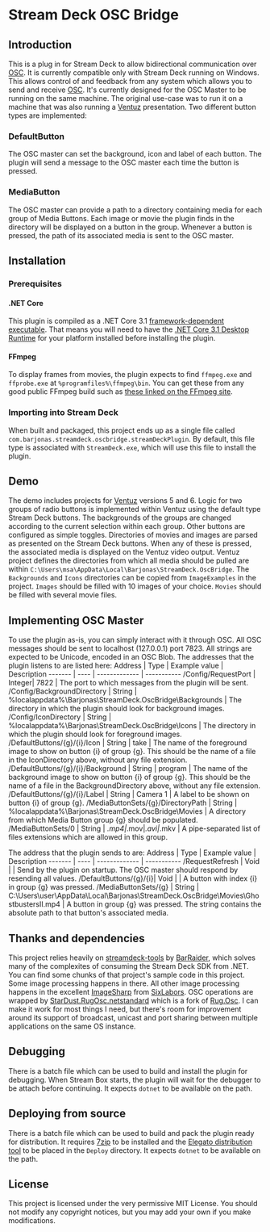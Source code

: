 # Stream Deck OSC Bridge ###
## Introduction ##
This is a plug in for Stream Deck to allow bidirectional communication over [OSC][1]. It is currently compatible only with Stream Deck running on Windows. This allows control of and feedback from any system which allows you to send and receive [OSC][1]. It's currently designed for the OSC Master to be running on the same machine. The original use-case was to run it on a machine that was also running a [Ventuz][2] presentation. Two different button types are implemented:
### DefaultButton ###
The OSC master can set the background, icon and label of each button. The plugin will send a message to the OSC master each time the button is pressed.
### MediaButton ###
The OSC master can provide a path to a directory containing media for each group of Media Buttons. Each image or movie the plugin finds in the directory will be displayed on a button in the group. Whenever a button is pressed, the path of its associated media is sent to the OSC master.
## Installation ##
### Prerequisites ###
#### .NET Core ####
This plugin is compiled as a .NET Core 3.1 [framework-dependent executable][6]. That means you will need to have the [.NET Core 3.1 Desktop Runtime][7] for your platform installed before installing the plugin.
#### FFmpeg ####
To display frames from movies, the plugin expects to find `ffmpeg.exe` and `ffprobe.exe` at `%programfiles%\ffmpeg\bin`. You can get these from any good public FFmpeg build such as [these linked on the FFmpeg site][5].
### Importing into Stream Deck ###
When built and packaged, this project ends up as a single file called `com.barjonas.streamdeck.oscbridge.streamDeckPlugin`. By default, this file type is associated with `StreamDeck.exe`, which will use this file to install the plugin.
## Demo ##
The demo includes projects for [Ventuz][2] versions 5 and 6. Logic for two groups of radio buttons is implemented within Ventuz using the default type Stream Deck buttons. The backgrounds of the groups are changed according to the current selection within each group. Other buttons are configured as simple toggles. Directories of movies and images are parsed as presented on the Stream Deck buttons. When any of these is pressed, the associated media is displayed on the Ventuz video output.
Ventuz project defines the directories from which all media should be pulled are within `C:\Users\msa\AppData\Local\Barjonas\StreamDeck.OscBridge`. The `Backgrounds` and `Icons` directories can be copied from `ImageExamples` in the project. `Images` should be filled with 10 images of your choice. `Movies` should be filled with several movie files.
## Implementing OSC Master ##
To use the plugin as-is, you can simply interact with it through OSC. All OSC messages should be sent to localhost (127.0.0.1) port 7823. All strings are expected to be Unicode, encoded in an OSC Blob. The addresses that the plugin listens to are listed here:
Address | Type | Example value | Description
------- | ---- | ------------- | -----------
/Config/RequestPort | Integer| 7822 | The port to which messages from the plugin will be sent.
/Config/BackgroundDirectory | String | %localappdata%\Barjonas\StreamDeck.OscBridge\Backgrounds | The directory in which the plugin should look for background images.
/Config/IconDirectory | String | %localappdata%\Barjonas\StreamDeck.OscBridge\Icons | The directory in which the plugin should look for foreground images.
/DefaultButtons/{g}/{i}/Icon | String | take | The name of the foreground image to show on button {i} of group {g}. This should be the name of a file in the IconDirectory above, without any file extension.
/DefaultButtons/{g}/{i}/Background | String | program | The name of the background image to show on button {i} of group {g}. This should be the name of a file in the BackgroundDirectory above, without any file extension.
/DefaultButtons/{g}/{i}/Label | String | Camera 1 | A label to be shown on button {i} of group {g}.
/MediaButtonSets/{g}/DirectoryPath | String | %localappdata%\Barjonas\StreamDeck.OscBridge\Movies | A directory from which Media Button group {g} should be populated.
/MediaButtonSets/0 | String | *.mp4|*.mov|*.avi|*.mkv | A pipe-separated list of files extensions which are allowed in this group.

The address that the plugin sends to are:
Address | Type | Example value | Description
------- | ---- | ------------- | -----------
/RequestRefresh | Void | | Send by the plugin on startup. The OSC master should respond by resending all values.
/DefaultButtons/{g}/{i}| Void | | A button with index {i} in group {g} was pressed.
/MediaButtonSets/{g} | String | C:\Users\user\AppData\Local\Barjonas\StreamDeck.OscBridge\Movies\GhostbustersII.mp4 | A button in group {g} was pressed. The string contains the absolute path to that button's associated media.

## Thanks and dependencies ##
This project relies heavily on [streamdeck-tools][8] by [BarRaider][9], which solves many of the complexites of consuming the Stream Deck SDK from .NET. You can find some chunks of that project's sample code in this project. Some image processing happens in there. All other image processing happens in the excellent [ImageSharp][10] from [SixLabors][11]. OSC operations are wrapped by [StarDust.RugOsc.netstandard][12] which is a fork of [Rug.Osc][13]. I can make it work for most things I need, but there's room for improvement around its support of broadcast, unicast and port sharing between multiple applications on the same OS instance.

## Debugging ##
There is a batch file which can be used to build and install the plugin for debugging. When Stream Box starts, the plugin will wait for the debugger to be attach before continuing. It expects `dotnet` to be available on the path.

## Deploying from source ##
There is a batch file which can be used to build and pack the plugin ready for distribution. It requires [7zip][2] to be installed and the [Elegato distribution tool][4] to be placed in the `Deploy` directory. It expects `dotnet` to be available on the path.

## License ##
This project is licensed under the very permissive MIT License. You should not modify any copyright notices, but you may add your own if you make modifications.

[1]:http://opensoundcontrol.org/introduction-osc
[2]:https://www.ventuz.com
[3]:https://www.7-zip.org/
[4]:https://developer.elgato.com/documentation/stream-deck/distributiontool/DistributionToolWindows.zip
[5]:https://ffmpeg.org/download.html#build-windows
[6]:https://docs.microsoft.com/en-us/dotnet/core/deploying/deploy-with-cli#framework-dependent-executable
[7]:https://dotnet.microsoft.com/download/dotnet-core/3.1
[8]:https://github.com/BarRaider/streamdeck-tools
[9]:https://github.com/BarRaider
[10]:https://github.com/SixLabors/ImageSharp
[11]:https://github.com/SixLabors
[12]:https://github.com/dust63/StarDust.RugOsc.netstandard
[13]:https://bitbucket.org/rugcode/rug.osc/src/master/
